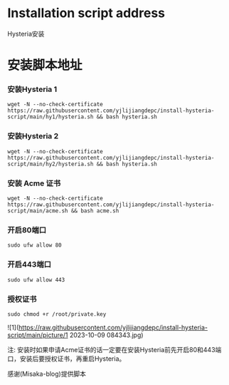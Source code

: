 # Installation script address

Hysteria安装

# 安装脚本地址

### 安装Hysteria 1

```shell
wget -N --no-check-certificate https://raw.githubusercontent.com/yjlijiangdepc/install-hysteria-script/main/hy1/hysteria.sh && bash hysteria.sh
```

### 安装Hysteria 2

```shell
wget -N --no-check-certificate https://raw.githubusercontent.com/yjlijiangdepc/install-hysteria-script/main/hy2/hysteria.sh && bash hysteria.sh
```

### 安装 Acme 证书

```shell
wget -N --no-check-certificate https://raw.githubusercontent.com/yjlijiangdepc/install-hysteria-script/main/acme.sh && bash acme.sh
```
### 开启80端口

```shell
sudo ufw allow 80
```

### 开启443端口

```shell
sudo ufw allow 443
```

### 授权证书

```shell
sudo chmod +r /root/private.key
```
![1](https://raw.githubusercontent.com/yjlijiangdepc/install-hysteria-script/main/picture/1 2023-10-09 084343.jpg)

注: 安装时如果申请Acme证书的话一定要在安装Hysteria前先开启80和443端口，安装后要授权证书，再重启Hysteria。
    
感谢(Misaka-blog)提供脚本
